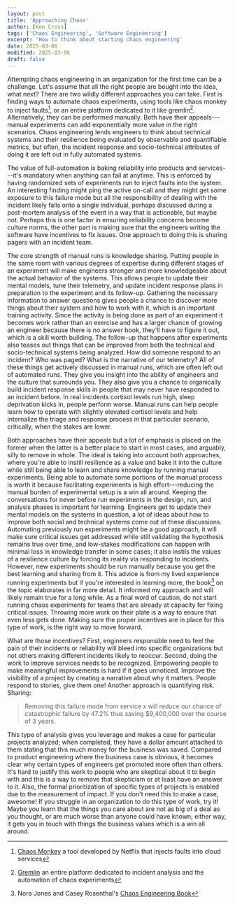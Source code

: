 ```yaml
---
layout: post
title: 'Approaching Chaos'
author: [Ken Cross]
tags: ['Chaos Engineering', 'Software Engineering']
excerpt: 'How to think about starting chaos engineering'
date: 2025-03-06
modified: 2025-03-06
draft: false
---
```


Attempting chaos engineering in an organization for the first time can be a challenge. Let's assume that all the right people are bought into the idea, what next? There are two wildly different approaches you can take. First is finding ways to automate chaos experiments, using tools like chaos monkey to inject faults[^1], or an entire platform dedicated to it like gremlin[^2]. Alternatively, they can be performed manually. Both have their appeals---manual experiments can add exponentially more value in the right scenarios. Chaos engineering lends engineers to think about technical systems and their resilience being evaluated by observable and quantifiable metrics, but often, the incident response and socio-technical attributes of doing it are left out in fully automated systems.

The value of full-automation is baking reliability into products and services---it's mandatory when anything can fail at anytime. This is enforced by having randomized sets of experiments run to inject faults into the system. An interesting finding might ping the active on-call and they might get some exposure to this failure mode but all the responsibility of dealing with the incident likely falls onto a single individual, perhaps discussed during a post-mortem analysis of the event in a way that is actionable, but maybe not. Perhaps this is one factor in ensuring reliability concerns become culture norms, the other part is making sure that the engineers writing the software have incentives to fix issues. One approach to doing this is sharing pagers with an incident team.

The core strength of manual runs is knowledge sharing. Putting people in the same room with various degrees of expertise during different stages of an experiment will make engineers stronger and more knowledgeable about the actual behavior of the systems. This allows people to update their mental models, tune their telemetry, and update incident response plans in preparation to the experiment and its follow-up. Gathering the necessary information to answer questions gives people a chance to discover more things about their system and how to work with it, which is an important training activity. Since the activity is being done as part of an experiment it becomes work rather than an exercise and has a larger chance of growing an engineer because there is no answer book, they'll have to figure it out, which is a skill worth building. The follow-up that happens after experiments also teases out things that can be improved from both the technical and socio-technical systems being analyzed. How did someone respond to an incident? Who was paged? What is the narrative of our telemetry? All of these things get actively discussed in manual runs, which are often left out of automated runs. They give you insight into the ability of engineers and the culture that surrounds you. They also give you a chance to organically build incident response skills in people that may never have responded to an incident before. In real incidents cortisol levels run high, sleep deprivation kicks in, people perform worse. Manual runs can help people learn how to operate with slightly elevated cortisol levels and help internalize the triage and response process in that particular scenario, critically, when the stakes are lower.

Both approaches have their appeals but a lot of emphasis is placed on the former when the latter is a better place to start in most cases, and arguably, silly to remove in whole. The ideal is taking into account both approaches, where you're able to instill resilience as a value and bake it into the culture while still being able to learn and share knowledge by running manual experiments. Being able to automate some portions of the manual process is worth it because facilitating experiments is high effort---reducing the manual burden of experimental setup is a win all around. Keeping the conversations for never before run experiments in the design, run, and analysis phases is important for learning. Engineers get to update their mental models on the systems in question, a lot of ideas about how to improve both social and technical systems come out of these discussions. Automating previously run experiments might be a good approach, it will make sure critical issues get addressed while still validating the hypothesis remains true over time, and low-stakes modifications can happen with minimal loss in knowledge transfer in some cases; it also instils the values of a resilience culture by forcing its reality via responding to incidents. However, new experiments should be run manually because you get the best learning and sharing from it. This advice is from my lived experience running experiments but if you're interested in learning more, the book[^3] on the topic elaborates in far more detail. It informed my approach and will likely remain true for a long while. As a final word of caution, do not start running chaos experiments for teams that are already at capacity for fixing critical issues. Throwing more work on their plate is a way to ensure that even less gets done. Making sure the proper incentives are in place for this type of work, is the right way to move forward.

What are those incentives? First, engineers responsible need to feel the pain of their incidents or reliability will bleed into specific organizations but not others making different incidents likely to reoccur. Second, doing the work to improve services needs to be recognized. Empowering people to make meaningful improvements is hard if it goes unnoticed. Improve the visibility of a project by creating a narrative about why it matters. People respond to stories, give them one! Another approach is quantifying risk. Sharing:

> Removing this failure mode from service x will reduce our chance of catastrophic failure by 47.2% thus saving $9,400,000 over the course of 3 years.

This type of analysis gives you leverage and makes a case for particular projects analyzed; when completed, they have a dollar amount attached to them stating that this much money for the business was saved. Compared to product engineering where the business case is obvious, it becomes clear why certain types of engineers get promoted more often than others. It's hard to justify this work to people who are skeptical about it to begin with and this is a way to remove that skepticism or at least have an answer to it. Also, the formal prioritization of specific types of projects is enabled due to the measurement of impact. If you don't need this to make a case, awesome! If you struggle in an organization to do this type of work, try it! Maybe you learn that the things you care about are not as big of a deal as you thought, or are much worse than anyone could have known; either way, it gets you in touch with things the business values which is a win all around.

[^1]: [Chaos Monkey](https://netflix.github.io/chaosmonkey/) a tool developed by Netflix that injects faults into cloud services

[^2]: [Gremlin](https://www.gremlin.com/) an entire platform dedicated to incident analysis and the automation of chaos experiments

[^3]: Nora Jones and Casey Rosenthal's [Chaos Engineering Book](https://www.oreilly.com/library/view/chaos-engineering/9781492043850/)
